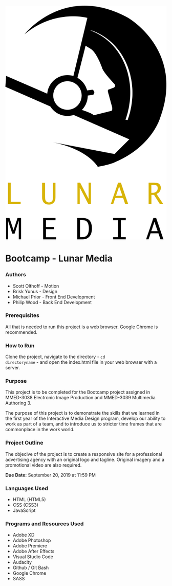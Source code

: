 ![Lunar Media Logo](images/lunar_logo.svg)

# Bootcamp - Lunar Media

### Authors
* Scott Olthoff - Motion
* Brisk Yunus - Design
* Michael Prior - Front End Development
* Philip Wood - Back End Development

### Prerequisites
All that is needed to run this project is a web browser. Google Chrome is recommended.

### How to Run
Clone the project, navigate to the directory - <code>cd directoryname</code> - and open the index.html file in your web browser with a server.

### Purpose
This project is to be completed for the Bootcamp project assigned in MMED-3038 Electronic Image Production and MMED-3039 Multimedia Authoring 3.

The purpose of this project is to demonstrate the skills that we learned in the first year of the Interactive Media Design program, develop our ability to work as part of a team, and to introduce us to stricter time frames that are commonplace in the work world.

### Project Outline
The objecive of the project is to create a responsive site for a professional advertising agency with an original logo and tagline. Original imagery and a promotional video are also required.

__Due Date:__ September 20, 2019 at 11:59 PM

### Languages Used
* HTML (HTML5)
* CSS (CSS3) 
* JavaScript


### Programs and Resources Used
* Adobe XD
* Adobe Photoshop
* Adobe Premiere
* Adobe After Effects
* Visual Studio Code
* Audacity
* Github / Git Bash
* Google Chrome
* SASS